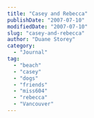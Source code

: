 ```yaml
---
title: "Casey and Rebecca"
publishDate: "2007-07-10"
modifiedDate: "2007-07-10"
slug: "casey-and-rebecca"
author: "Duane Storey"
category:
  - "Journal"
tag:
  - "beach"
  - "casey"
  - "dogs"
  - "friends"
  - "miss604"
  - "rebecca"
  - "Vancouver"
---
```


